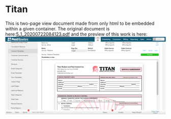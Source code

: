 # Titan
This is two-page view document made from only html to be embedded within a given container.
The original document is here:[5_1_20200722084123.pdf](https://github.com/MuideenAM/Titan/blob/master/5_1_20200722084123.pdf) and the preview of this work is here:![preview](https://github.com/MuideenAM/Titan/blob/master/preview.gif) 
